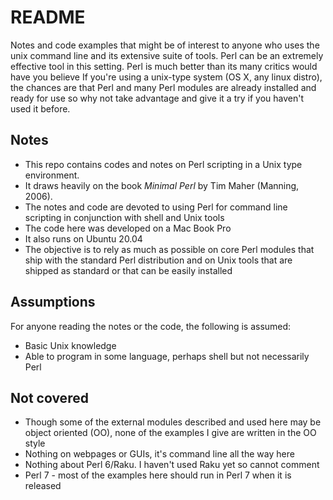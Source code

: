 # README 

Notes and code examples that might be of interest to anyone who uses the unix command line and its extensive suite of tools.
Perl can be an extremely effective tool in this setting. Perl is much better than its many critics would have you believe
If you're using a unix-type system (OS X, any linux distro), the chances are that Perl and many Perl modules are already installed and 
ready for use so why not take advantage and give it a try if you haven't used it before.

## Notes

- This repo contains codes and notes on Perl scripting in a Unix type environment.
- It draws heavily on the book _Minimal Perl_ by Tim Maher (Manning, 2006).
- The notes and code are devoted to using Perl for command line scripting in conjunction with shell and Unix tools
- The code here was developed on a Mac Book Pro
- It also runs on Ubuntu 20.04
- The objective is to rely as much as possible on core Perl modules that ship with the standard Perl distribution and on Unix tools that are shipped as standard or that can be easily installed

## Assumptions

For anyone reading the notes or the code, the following is assumed:

- Basic Unix knowledge
- Able to program in some language, perhaps shell but not necessarily Perl

## Not covered

- Though some of the external modules described and used here may be object oriented (OO), none of the examples I give are written in the OO style
- Nothing on webpages or GUIs, it's command line all the way here
- Nothing about Perl 6/Raku. I haven't used Raku yet so cannot comment
- Perl 7 - most of the examples here should run in Perl 7 when it is released


